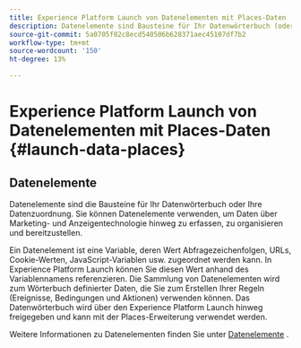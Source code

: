 ```yaml
---
title: Experience Platform Launch von Datenelementen mit Places-Daten
description: Datenelemente sind Bausteine für Ihr Datenwörterbuch (oder Ihre Datenkarte).
source-git-commit: 5a0705f02c8ecd540506b628371aec45107df7b2
workflow-type: tm+mt
source-wordcount: '150'
ht-degree: 13%

---
```



# Experience Platform Launch von Datenelementen mit Places-Daten {#launch-data-places}

## Datenelemente

Datenelemente sind die Bausteine für Ihr Datenwörterbuch oder Ihre Datenzuordnung. Sie können Datenelemente verwenden, um Daten über Marketing- und Anzeigentechnologie hinweg zu erfassen, zu organisieren und bereitzustellen.

Ein Datenelement ist eine Variable, deren Wert Abfragezeichenfolgen, URLs, Cookie-Werten, JavaScript-Variablen usw. zugeordnet werden kann. In Experience Platform Launch können Sie diesen Wert anhand des Variablennamens referenzieren. Die Sammlung von Datenelementen wird zum Wörterbuch definierter Daten, die Sie zum Erstellen Ihrer Regeln (Ereignisse, Bedingungen und Aktionen) verwenden können. Das Datenwörterbuch wird über den Experience Platform Launch hinweg freigegeben und kann mit der Places-Erweiterung verwendet werden.

Weitere Informationen zu Datenelementen finden Sie unter [Datenelemente](https://docs.adobelaunch.com/launch-reference/managing-resources/data-elements) .

